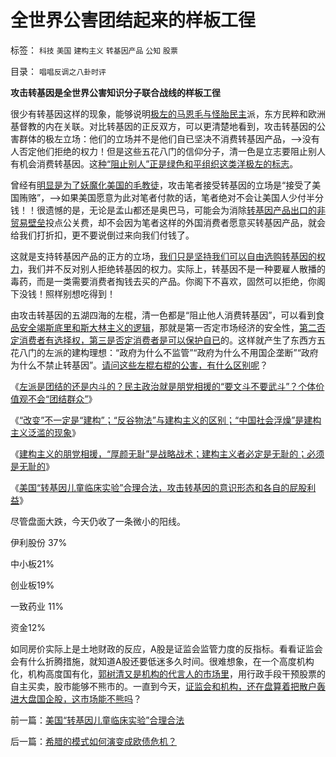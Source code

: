 # 全世界公害团结起来的样板工徎

标签： `科技` `美国` `建构主义` `转基因产品` `公知` `股票` 

目录： `唱唱反调之八卦时评`

**攻击转基因是全世界公害知识分子联合战线的样板工徎**

很少有转基因这样的现象，能够说明[极左的马恩毛与怪胎民主](../../../2009/10/25/特权卫士生产线和怪胎民主派.md)派，东方民粹和欧洲基督教的内在关联。对比转基因的正反双方，可以更清楚地看到，攻击转基因的公害群体的极左立场：他们的立场并不是他们自已坚决不消费转基因产品，——>没有人否定他们拒绝的权力！但是这些五花八门的信仰分子，清一色是立志要阻止别人有机会消费转基因。这[种“阻止别人”正是绿色和平组织这类洋极左的标志](../../../2009/7/7/摆脱动物庄园里崇洋媚外的奴性思维.md)。

曾经有[明显是为了妖魔化美国的毛教徒](../../../2011/1/19/“妖魔化美国”有全球“统一战线”.md)，攻击笔者接受转基因的立场是“接受了美国贿赂”，——>如果美国愿意为此对笔者付款的话，笔者绝对不会让美国人少付半分钱！！很遗憾的是，无论是孟山都还是奥巴马，可能会为消除[转基因产品出口的非贸易壁垒](../../../2010/2/12/反对转基因是不正当垄断的非市场性行为.md)投点公关费，却不会因为笔者这样的外国消费者愿意买转基因产品，就会给我们打折扣，更不要说倒过来向我们付钱了。

这就是支持转基因产品的正方的立场，[我们只是坚持我们可以自由选购转基因的权力](../../../2009/2/5/市场经济的自由交换原则不容争辩.md)，我们并不反对别人拒绝转基因的权力。实际上，转基因不是一种要雇人散播的毒药，而是一类需要消费者掏钱去买的产品。你阁下不喜欢，固然可以拒绝，你阁下没钱！照样别想吃得到！

由攻击转基因的五湖四海的左棍，清一色都是“阻止他人消费转基因”，可以看到食[品安全竭斯底里和斯大林主义的逻辑](../../../2012/7/12/食品安全的竭斯底酝酿着民粹冲击波.md)，那就是第一否定市场经济的安全性，[第二否定消费者有选择权，第三是否定消费者是可以保护自已](../../../2012/7/18/校车和奶粉的监管逻辑，信仰专制的人相信监管.md)的。这样就产生了东西方五花八门的左派的建构理想：“政府为什么不监管”“政府为什么不用国企垄断”“政府为什么不禁止转基因”。[请问这些左棍右棍的公害，有什么区别呢](../../../2012/7/12/有特色的“国际接轨”都是公害知识分子鼓吹的.md)？

《[左派是团结的还是内斗的？民主政治就是朋党相援的“要文斗不要武斗”？个体价值观不会“团结群众”](../../../2012/9/4/民主就是朋党相援的“要文斗不要武斗”吗？.md)》

《[“改变”不一定是“建构”；“反谷物法”与建构主义的区别；“中国社会浮燥”是建构主义泛滥的现象](../../../2012/9/4/建构主义者必然朋党相援“阶级斗争”.md)》

《[建构主义的朋党相援，“厚颜无耻”是战略战术；建构主义者必定是无耻的；必须是无耻的](../../../2012/9/4/建构主义者的“厚颜无耻”是战略战术.md)》

《[美国“转基因儿童临床实验”合理合法，攻击转基因的意识形态和各自的屁股利益](../../../2012/9/4/美国“转基因儿童临床实验”合理合法.md)》

尽管盘面大跌，今天仍收了一条微小的阳线。

伊利股份 37%

中小板21%

创业板19%

一致药业 11%

资金12%

如同房价实际上是土地财政的反应，A股是证监会监管力度的反指标。看看证监会会有什么折腾措施，就知道A股还要低迷多久时间。很难想象，在一个高度机构化，机构高度国有化，[郭树清又是机构的代言人的市场里](../../../2012/6/20/（凯恩斯主义＋紧缩预期）的疯疯颠颠.md)，用行政手段干预股票的自主买卖，股市能够不熊市的。一直到今天，[证监会和机构，还在盘算着把散户轰进大盘国企股，这市场能不熊吗](../../../2012/5/7/证监会可以“挽国企将倾之大厦”吗？.md)？

前一篇：[美国“转基因儿童临床实验”合理合法](../../../2012/9/4/美国“转基因儿童临床实验”合理合法.md)

后一篇：[希腊的模式如何演变成欧债危机？](../../../2012/9/5/希腊的模式如何演变成欧债危机？.md)